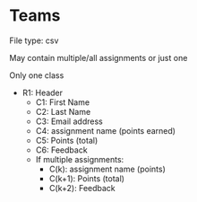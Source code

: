 # Teams

File type: csv

May contain multiple/all assignments or just one

Only one class

- R1: Header
    - C1: First Name
    - C2: Last Name
    - C3: Email address
    - C4: assignment name (points earned)
    - C5: Points (total)
    - C6: Feedback
    - If multiple assignments:
        - C(k): assignment name (points)
        - C(k+1): Points (total)
        - C(k+2): Feedback